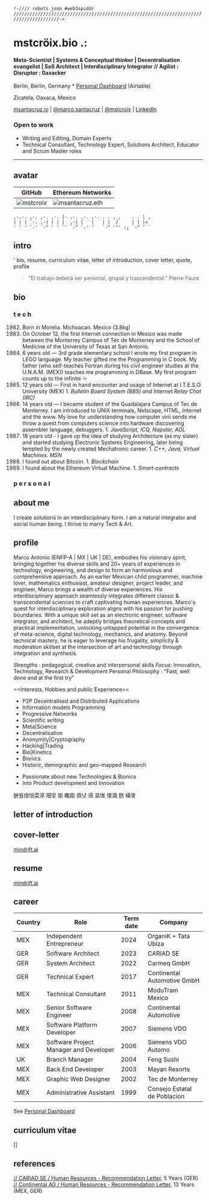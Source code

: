 `!-//// robots.json
#web3spiddr ///////////////////////////////////////////////////////////////////////////////////////->`
# mstcröix.bio .:
#### Meta-Scientist | Systems & Conceptual thinker | Decentralisation evangelist | SoS Architect | Interdisciplinary Integrator // Agilist : Disruptor : 0axacker
Berlin, Berlin, Germany * [Personal Dashboard](https://airtable.com/appO0ztDoEyaEjfgQ/pagc2hk2qDH2unyZL) (Airtable)

Zicatela, Oaxaca, Mexico

[msantacruz.io](msantacruz.uk) | [@marco.santacruz](mailto:marco.santacruz@findis.com.mx) | [@mstcroix](https://github.com/mstcroix/bio) | [LinkedIn](https://www.linkedin.com/in/marcosantacruz/)

### Open to work
* Writing and Editing, Domain Experts
* Technical Consultant, Technology Expert, Solutions Architect, Educator and Scrum Master roles

---
## avatar

| GitHub | Ethereum Networks                       |
| ------- | -------------------------------------- |
| ![mstcroix](https://avatars.githubusercontent.com/u/50671731?v=4) | ![msantacruz.eth](https://effigy.im/a/0x0bE7e0606bEd00077e0e2f65858066d504C66450.png) |

```                  .                             .   
,-,-. ,-. ,-. ,-. |- ,-. ,-. ,-. . . ,_,    . . | ,
| | | `-. ,-| | | |  ,-| |   |   | |  /     | | |<  
' ' ' `-' `-^ ' ' `' `-^ `-' '   `-^ '"' :; `-^ ' `
```

## intro

' bio, resume, curriculum vitae, letter of introduction, cover letter, quote, profile

>"El trabajo deberá ser personal, grupal y trascendental."
>Pierre Faure
## bio

### t e c h

1982. Born in Morelia. Michoacan. Mexico (3.8kg)
1988. On October 12, the first Internet connection in Mexico was made between the Monterrey Campus of Tec de Monterrey and the School of Medicine of the University of Texas at San Antonio.
1990. 6 years old — 3rd grade elementary school I wrote my first program in LEGO language. My teacher gifted me the Programming in C book. My father (who self-teaches Fortran during his civil engineer studies at the U.N.A.M. (MEX)) teaches me programming in DBase. My first program counts up to the infinite ♾️
1994. 12 years old — First in hand encounter and usage of Internet at I.T.E.S.O University (MEX)
	1. *Bulletin Board System (BBS) and  Internet Relay Chat (IRC)*
1995. 14 years old — I became student of the Guadalajara Campus of Tec de Monterrey. I am introduced to UNIX terminals, Netscape, HTML, Internet and the www. My love for understanding how computer virii sends me throw a quest from computers science into hardware discovering  assembler language, debuggers.
	1. *JavaScript, ICQ, Napster, AOL*
1996. 18 years old - I gave up the idea of studying Architecture (as my sister) and started studying Electronic Systems Engineering, later being tempted by the newly created Mechatronic career.
	1. *C++, Java, Virtual Machines. MSN*
1997. I found out about Bitcoin.
	1. *Blockchain*
1998. I found about the Ethereum Virtual Machine.
	1. *Smart-contracts*

### p e r s o n a l

## about me

I create solutions in an interdisciplinary form.
I am a natural integrator and social human being.
I thrive to marry Tech & Art.

## profile
Marco Antonio (ENFP-A | MX | UK | DE), embodies his visionary spirit, bringing together his diverse skills and 20+ years of experiences in technology, engineering, and design to form an harmonious and comprehensive approach.  As an earlier Mexican child programmer, machine lover, mathematics enthusiast, amateur designer, project leader, and engineer, Marco brings a wealth of diverse experiences.  His interdisciplinary approach seamlessly integrates different classic & transcendental sciences to craft captivating human experiences.  Marco's quest for interdisciplinary exploration aligns with his passion for pushing boundaries. With a unique skill set as an electronic engineer, software integrator, and architect, he adeptly bridges theoretical concepts and practical implementation, unlocking untapped potential in the convergence of meta-science, digital technology, mechanics, and anatomy.  Beyond technical mastery, he is eager to leverage his frugality, simplicity & moderation skillset at the intersection of art and technology through integration and synthesis.

*Strengths* : pedagogical, creative and interpersonal skills
*Focus*: Innovation, Technology, Research & Development
Personal Philosophy : "Fast, well done and at the first try"

==Interests, Hobbies and public Experience==
- P2P Decentralised and Distributed Applications
- Information models Programming
- Progressive Networks
- Scientific writing
- Meta|Science
- Decentralisation
- Anonymity|Cryptography
- Hacking|Trading
- Bio|Kinetics
- Bionics.
- Historic, demographic and geo-mapped Research

* Passionate about new Technologies & Bionics
* Into Product development and Innovation

䣲뭡㶰㥉菜渟
䧃맟   矩  糤距
㑯냣  䜦  漚㤶
惾滴  餻  襔꽺

## letter of introduction

## cover-letter

[mindrift.ai](mindrift/cover-letter.md)

## resume

[mindrift.ai](mindrift)

## career

| Country | Role                                   | Term date | Company                      |
| ------- | -------------------------------------- | --------- | ---------------------------- |
| MEX     | Independent Entrepreneur               | 2024      | OrganiK + Tata Ubiza         |
| GER     | Software Architect                     | 2023      | CARIAD SE                    |
| GER     | System Architect                       | 2022      | Carmeq GmbH                  |
| GER     | Technical Expert                       | 2017      | Continental Automotive GmbH  |
| MEX     | Technical Consultant                   | 2011      | ModuTram Mexico              |
| MEX     | Senior Software Engineer               | 2008      | Continental Automotive       |
| MEX     | Software Platform Developer            | 2007      | Siemens VDO                  |
| MEX     | Software Project Manager and Developer | 2006      | Siemens VDO Automo           |
| UK      | Branch Manager                         | 2004      | Feng Sushi                   |
| MEX     | Back End Developer                     | 2003      | Mayan Resorts                |
| MEX     | Graphic Web Designer                   | 2002      | Tec de Monterrey             |
| MEX     | Administrative Assistant               | 1999      | Consejo Estatal de Poblacion |

See  [Personal Dashboard](https://airtable.com/appO0ztDoEyaEjfgQ/pagc2hk2qDH2unyZL)

## curriculum vitae

[]

## references

[// CARIAD SE / Human Resources - Recommendation Letter](references/cariad.pdf), 5 Years (GER)
[// Continental AG / Human Resources - Recommendation Letter](references/conti.pdf), 13 Years (MEX, GER)
